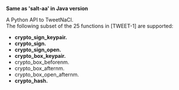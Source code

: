 **Same as 'salt-aa' in Java version**

A Python API to TweetNaCl.  
The following subset of the 25 functions in [TWEET-1] are supported:     

* **crypto_sign_keypair.**    
* **crypto_sign.**    
* **crypto_sign_open.**   
* **crypto_box_keypair.** 
* crypto_box_beforenm.    
* crypto_box_afternm. 
* crypto_box_open_afternm.    
* **crypto_hash.**    